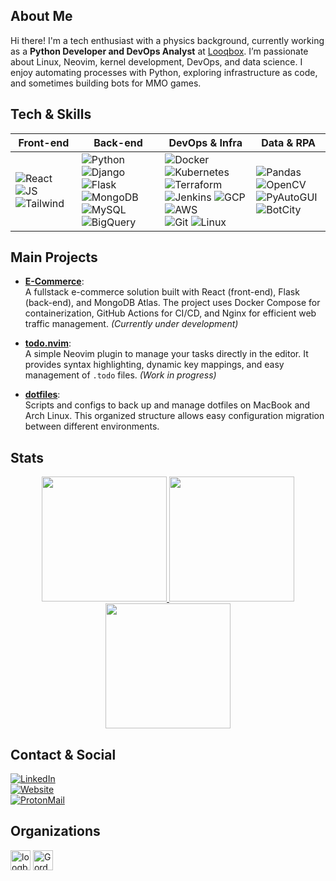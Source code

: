 ## About Me

Hi there! I'm a tech enthusiast with a physics background, currently working as a **Python Developer and DevOps Analyst** at [Looqbox](https://www.looqbox.com/). I’m passionate about Linux, Neovim, kernel development, DevOps, and data science. I enjoy automating processes with Python, exploring infrastructure as code, and sometimes building bots for MMO games.

## Tech & Skills

| Front-end | Back-end | DevOps & Infra | Data & RPA |
|-----------|-----------|----------------|------------|
| <img alt="React" src="https://img.shields.io/badge/React-%230d1117?style=for-the-badge&logo=react&logoColor=white"/> <img alt="JS" src="https://img.shields.io/badge/Javascript-%230d1117?style=for-the-badge&logo=javascript&logoColor=white"/> <img alt="Tailwind" src="https://img.shields.io/badge/Tailwind-%230d1117?style=for-the-badge&logo=tailwindcss&logoColor=white"/> | <img alt="Python" src="https://img.shields.io/badge/Python-%230d1117?style=for-the-badge&logo=python&logoColor=white"/> <img alt="Django" src="https://img.shields.io/badge/Django-%230d1117?style=for-the-badge&logo=django&logoColor=white"/> <img alt="Flask" src="https://img.shields.io/badge/Flask-%230d1117?style=for-the-badge&logo=flask&logoColor=white"/> <br/> <img alt="MongoDB" src="https://img.shields.io/badge/MongoDB-%230d1117?style=for-the-badge&logo=mongodb&logoColor=white"/> <img alt="MySQL" src="https://img.shields.io/badge/MySQL-%230d1117?style=for-the-badge&logo=mysql&logoColor=white"/> <img alt="BigQuery" src="https://img.shields.io/badge/BigQuery-%230d1117?style=for-the-badge&logo=googlebigquery&logoColor=white"/> | <img alt="Docker" src="https://img.shields.io/badge/Docker-%230d1117?style=for-the-badge&logo=docker&logoColor=white"/> <img alt="Kubernetes" src="https://img.shields.io/badge/Kubernetes-%230d1117?style=for-the-badge&logo=kubernetes&logoColor=white"/> <img alt="Terraform" src="https://img.shields.io/badge/Terraform-%230d1117?style=for-the-badge&logo=terraform&logoColor=white"/> <br/> <img alt="Jenkins" src="https://img.shields.io/badge/Jenkins-%230d1117?style=for-the-badge&logo=jenkins&logoColor=white"/> <img alt="GCP" src="https://img.shields.io/badge/GCP-%230d1117?style=for-the-badge&logo=googlecloud&logoColor=white"/> <img alt="AWS" src="https://img.shields.io/badge/AWS-%230d1117?style=for-the-badge&logo=amazonaws&logoColor=white"/> <br/> <img alt="Git" src="https://img.shields.io/badge/GIT-%230d1117?style=for-the-badge&logo=git&logoColor=white"/> <img alt="Linux" src="https://img.shields.io/badge/Linux-%230d1117?style=for-the-badge&logo=linux&logoColor=white"/> | <img alt="Pandas" src="https://img.shields.io/badge/Pandas-%230d1117?style=for-the-badge&logo=pandas&logoColor=white"/> <img alt="OpenCV" src="https://img.shields.io/badge/OpenCV-%230d1117?style=for-the-badge&logo=OpenCV&logoColor=white"/> <br/> <img alt="PyAutoGUI" src="https://img.shields.io/badge/PyAutoGUI-%230d1117?style=for-the-badge&logo=python&logoColor=white"/> <img alt="BotCity" src="https://img.shields.io/badge/BotCity-%230d1117?style=for-the-badge&logo=python&logoColor=white"/> |

## Main Projects

- **[E-Commerce](https://github.com/renancavalcantercb/e-commerce)**:  
  A fullstack e-commerce solution built with React (front-end), Flask (back-end), and MongoDB Atlas. The project uses Docker Compose for containerization, GitHub Actions for CI/CD, and Nginx for efficient web traffic management. *(Currently under development)*

- **[todo.nvim](https://github.com/renancavalcantercb/todo.nvim)**:  
  A simple Neovim plugin to manage your tasks directly in the editor. It provides syntax highlighting, dynamic key mappings, and easy management of `.todo` files. *(Work in progress)*

- **[dotfiles](https://github.com/renancavalcantercb/dotfiles)**:  
  Scripts and configs to back up and manage dotfiles on MacBook and Arch Linux. This organized structure allows easy configuration migration between different environments.

## Stats

<div align="center">
  <a href="https://github.com/anuraghazra/github-readme-stats">
    <img height=200 src="https://github-readme-stats.vercel.app/api?username=renancavalcantercb&cache_seconds=86400&theme=tokyonight&icon_color=DAD3AF&hide_border=true&bg_color=0d1117" />
  </a>
  <a href="https://github.com/anuraghazra/convoychat">
    <img height=200 src="https://github-readme-stats-one-alpha-30.vercel.app/api/wakatime?username=renancavalcantercb&theme=tokyonight&layout=compact&hide_border=true&border_radius=15&bg_color=0d1117&langs_count=8"/>
  </a>
</div>

<div align="center">
  <img height=200 src="https://github-readme-stats.vercel.app/api/top-langs?username=renancavalcantercb&layout=compact&langs_count=8&card_width=320&cache_seconds=86400&theme=tokyonight&icon_color=DAD3AF&hide_border=true&bg_color=0d1117&hide=scss,html,css" />
</div>

## Contact & Social

[![LinkedIn](https://img.shields.io/badge/LinkedIn-%230d1117.svg?style=for-the-badge&logo=linkedin&logoColor=white)](https://www.linkedin.com/in/renancavalcantercb/)  
[![Website](https://img.shields.io/badge/Website-%230d1117?style=for-the-badge&logo=About.me&logoColor=white)](https://renancavalcantercb.github.io/)  
[![ProtonMail](https://img.shields.io/badge/ProtonMail-%230d1117?style=for-the-badge&logo=protonmail&logoColor=white)](mailto:renancavalcantercb@protonmail.com)

## Organizations

[<img src="https://avatars.githubusercontent.com/u/23642546?s=64&v=4" alt="looqbox" width="32" height="32"/>](https://github.com/Looqbox)
[<img src="https://avatars.githubusercontent.com/u/173574679?s=64&v=4" alt="GordosBot" width="32" height="32"/>](https://github.com/GordosBot)
